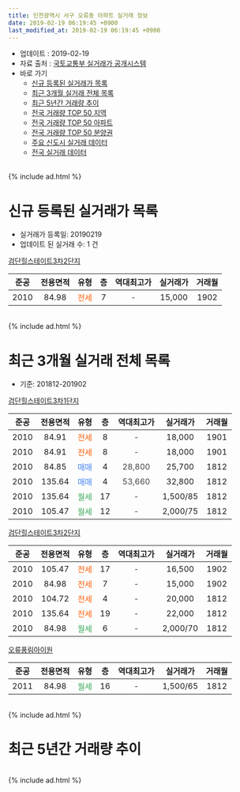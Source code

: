 ```yaml
---
title: 인천광역시 서구 오류동 아파트 실거래 정보
date: 2019-02-19 06:19:45 +0900
last_modified_at: 2019-02-19 06:19:45 +0900
---
```


* 업데이트 : 2019-02-19
* 자료 출처 : [국토교통부 실거래가 공개시스템](http://rt.molit.go.kr)
* 바로 가기
    * [신규 등록된 실거래가 목록](#신규-등록된-실거래가-목록)
    * [최근 3개월 실거래 전체 목록](#최근-3개월-실거래-전체-목록)
    * [최근 5년간 거래량 추이](#최근-5년간-거래량-추이)
    * [전국 거래량 TOP 50 지역](https://inasie.github.io/apt-trade-info/최근-3개월-전국에서-가장-거래가-많이-발생한-지역)
    * [전국 거래량 TOP 50 아파트](https://inasie.github.io/apt-trade-info/최근-3개월-전국에서-가장-거래가-많이-발생한-아파트)
    * [전국 거래량 TOP 50 분양권](https://inasie.github.io/apt-trade-info/최근-3개월-전국에서-가장-거래가-많이-발생한-분양권)
    * [주요 신도시 실거래 데이터](https://inasie.github.io/apt-trade-info/주요-신도시)
    * [전국 실거래 데이터](https://inasie.github.io/apt-trade-info/전국)
<br>
{% include ad.html %}
<br>

# 신규 등록된 실거래가 목록
* 실거래가 등록일: 20190219
* 업데이트 된 실거래 수: 1 건


[검단힐스테이트3차2단지](https://search.naver.com/search.naver?query=%EC%9D%B8%EC%B2%9C%EA%B4%91%EC%97%AD%EC%8B%9C+%EC%84%9C%EA%B5%AC+%EC%98%A4%EB%A5%98%EB%8F%99+%EA%B2%80%EB%8B%A8%ED%9E%90%EC%8A%A4%ED%85%8C%EC%9D%B4%ED%8A%B83%EC%B0%A82%EB%8B%A8%EC%A7%80)

|준공|전용면적|유형|층|역대최고가|실거래가|거래월|
|:---:|:---:|:---:|:---:|:---:|:---:|:---:|
|2010|84.98|<span style="color:#ff5a00">전세</span>|7|<span style="color:#444444">-</span>|15,000|1902|


<br>
{% include ad.html %}
<br>

# 최근 3개월 실거래 전체 목록
* 기준: 201812-201902


[검단힐스테이트3차1단지](https://search.naver.com/search.naver?query=%EC%9D%B8%EC%B2%9C%EA%B4%91%EC%97%AD%EC%8B%9C+%EC%84%9C%EA%B5%AC+%EC%98%A4%EB%A5%98%EB%8F%99+%EA%B2%80%EB%8B%A8%ED%9E%90%EC%8A%A4%ED%85%8C%EC%9D%B4%ED%8A%B83%EC%B0%A81%EB%8B%A8%EC%A7%80)

|준공|전용면적|유형|층|역대최고가|실거래가|거래월|
|:---:|:---:|:---:|:---:|:---:|:---:|:---:|
|2010|84.91|<span style="color:#ff5a00">전세</span>|8|<span style="color:#444444">-</span>|18,000|1901|
|2010|84.91|<span style="color:#ff5a00">전세</span>|8|<span style="color:#444444">-</span>|18,000|1901|
|2010|84.85|<span style="color:#4285f3">매매</span>|4|<span style="color:#444444">28,800</span>|25,700|1812|
|2010|135.64|<span style="color:#4285f3">매매</span>|4|<span style="color:#444444">53,660</span>|32,800|1812|
|2010|135.64|<span style="color:#34a853">월세</span>|17|<span style="color:#444444">-</span>|1,500/85|1812|
|2010|105.47|<span style="color:#34a853">월세</span>|12|<span style="color:#444444">-</span>|2,000/75|1812|

[검단힐스테이트3차2단지](https://search.naver.com/search.naver?query=%EC%9D%B8%EC%B2%9C%EA%B4%91%EC%97%AD%EC%8B%9C+%EC%84%9C%EA%B5%AC+%EC%98%A4%EB%A5%98%EB%8F%99+%EA%B2%80%EB%8B%A8%ED%9E%90%EC%8A%A4%ED%85%8C%EC%9D%B4%ED%8A%B83%EC%B0%A82%EB%8B%A8%EC%A7%80)

|준공|전용면적|유형|층|역대최고가|실거래가|거래월|
|:---:|:---:|:---:|:---:|:---:|:---:|:---:|
|2010|105.47|<span style="color:#ff5a00">전세</span>|17|<span style="color:#444444">-</span>|16,500|1902|
|2010|84.98|<span style="color:#ff5a00">전세</span>|7|<span style="color:#444444">-</span>|15,000|1902|
|2010|104.72|<span style="color:#ff5a00">전세</span>|4|<span style="color:#444444">-</span>|20,000|1812|
|2010|135.64|<span style="color:#ff5a00">전세</span>|19|<span style="color:#444444">-</span>|22,000|1812|
|2010|84.98|<span style="color:#34a853">월세</span>|6|<span style="color:#444444">-</span>|2,000/70|1812|

[오류풍림아이원](https://search.naver.com/search.naver?query=%EC%9D%B8%EC%B2%9C%EA%B4%91%EC%97%AD%EC%8B%9C+%EC%84%9C%EA%B5%AC+%EC%98%A4%EB%A5%98%EB%8F%99+%EC%98%A4%EB%A5%98%ED%92%8D%EB%A6%BC%EC%95%84%EC%9D%B4%EC%9B%90)

|준공|전용면적|유형|층|역대최고가|실거래가|거래월|
|:---:|:---:|:---:|:---:|:---:|:---:|:---:|
|2011|84.98|<span style="color:#34a853">월세</span>|16|<span style="color:#444444">-</span>|1,500/65|1812|


<br>
{% include ad.html %}
<br>

# 최근 5년간 거래량 추이


<div style="width:100%;">
    <canvas id="deal_progress" height="200"></canvas>
</div>

<script>
new Chart(document.getElementById("deal_progress"), {
    type: 'line',
    data: {
        labels: ['201402','201403','201404','201405','201406','201407','201408','201409','201410','201411','201412','201501','201502','201503','201504','201505','201506','201507','201508','201509','201510','201511','201512','201601','201602','201603','201604','201605','201606','201607','201608','201609','201610','201611','201612','201701','201702','201703','201704','201705','201706','201707','201708','201709','201710','201711','201712','201801','201802','201803','201804','201805','201806','201807','201808','201809','201810','201811','201812','201901','201902'],
        datasets: [{
            label: '매매',
            pointRadius: 1,
            data: [0, 4, 1, 3, 3, 9, 5, 0, 2, 3, 1, 3, 2, 0, 1, 0, 4, 1, 2, 1, 5, 6, 4, 2, 1, 2, 4, 3, 5, 3, 1, 6, 13, 2, 2, 1, 0, 2, 3, 4, 4, 4, 5, 5, 2, 1, 2, 1, 3, 5, 5, 2, 3, 2, 3, 7, 5, 1, 2, 0, 0],
            borderColor: "rgba(255, 201, 14, 1)",
            backgroundColor: "rgba(255, 201, 14, 0.5)",
            fill: false,
            lineTension: 0
        },{
            label: '전월세',
            pointRadius: 1,
            data: [6, 8, 4, 7, 5, 2, 6, 8, 9, 4, 4, 3, 14, 9, 11, 6, 4, 11, 6, 4, 4, 3, 5, 3, 6, 3, 10, 4, 5, 4, 1, 5, 7, 1, 3, 3, 9, 14, 14, 6, 4, 2, 11, 7, 7, 4, 4, 5, 3, 6, 7, 4, 2, 3, 3, 5, 6, 0, 6, 2, 2],
            borderColor: "rgba(0, 141, 185, 1)",
            backgroundColor: "rgba(0, 141, 185, 0.5)",
            fill: false,
            lineTension: 0
        }
        ]
    },
    options: {
        responsive: true,
        title: {
            display: false
        },
        tooltips: {
            mode: 'index',
            intersect: false
        },
        hover: {
            mode: 'nearest',
            intersect: true
        },
        scales: {
            xAxes: [{
                display: true,
                scaleLabel: {
                    display: true,
                    labelString: '년/월'
                }
            }],
            yAxes: [{
                display: true,
                ticks: {
                    suggestedMin: 0,
                },
                scaleLabel: {
                    display: true,
                    labelString: '실거래 수'
                }
            }]
        }
    }
});

</script>


<br>
{% include ad.html %}
<br>

